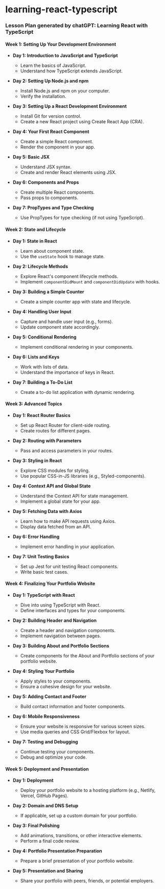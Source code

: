 # learning-react-typescript

### Lesson Plan generated by chatGPT: Learning React with TypeScript

#### **Week 1: Setting Up Your Development Environment**

- **Day 1: Introduction to JavaScript and TypeScript**
  - Learn the basics of JavaScript.
  - Understand how TypeScript extends JavaScript.

- **Day 2: Setting Up Node.js and npm**
  - Install Node.js and npm on your computer.
  - Verify the installation.

- **Day 3: Setting Up a React Development Environment**
  - Install Git for version control.
  - Create a new React project using Create React App (CRA).

- **Day 4: Your First React Component**
  - Create a simple React component.
  - Render the component in your app.

- **Day 5: Basic JSX**
  - Understand JSX syntax.
  - Create and render React elements using JSX.

- **Day 6: Components and Props**
  - Create multiple React components.
  - Pass props to components.

- **Day 7: PropTypes and Type Checking**
  - Use PropTypes for type checking (if not using TypeScript).

#### **Week 2: State and Lifecycle**

- **Day 1: State in React**
  - Learn about component state.
  - Use the `useState` hook to manage state.

- **Day 2: Lifecycle Methods**
  - Explore React's component lifecycle methods.
  - Implement `componentDidMount` and `componentDidUpdate` with hooks.

- **Day 3: Building a Simple Counter**
  - Create a simple counter app with state and lifecycle.

- **Day 4: Handling User Input**
  - Capture and handle user input (e.g., forms).
  - Update component state accordingly.

- **Day 5: Conditional Rendering**
  - Implement conditional rendering in your components.

- **Day 6: Lists and Keys**
  - Work with lists of data.
  - Understand the importance of keys in React.

- **Day 7: Building a To-Do List**
  - Create a to-do list application with dynamic rendering.

#### **Week 3: Advanced Topics**

- **Day 1: React Router Basics**
  - Set up React Router for client-side routing.
  - Create routes for different pages.

- **Day 2: Routing with Parameters**
  - Pass and access parameters in your routes.

- **Day 3: Styling in React**
  - Explore CSS modules for styling.
  - Use popular CSS-in-JS libraries (e.g., Styled-components).

- **Day 4: Context API and Global State**
  - Understand the Context API for state management.
  - Implement a global state for your app.

- **Day 5: Fetching Data with Axios**
  - Learn how to make API requests using Axios.
  - Display data fetched from an API.

- **Day 6: Error Handling**
  - Implement error handling in your application.

- **Day 7: Unit Testing Basics**
  - Set up Jest for unit testing React components.
  - Write basic test cases.

#### **Week 4: Finalizing Your Portfolio Website**

- **Day 1: TypeScript with React**
  - Dive into using TypeScript with React.
  - Define interfaces and types for your components.

- **Day 2: Building Header and Navigation**
  - Create a header and navigation components.
  - Implement navigation between pages.

- **Day 3: Building About and Portfolio Sections**
  - Create components for the About and Portfolio sections of your portfolio website.

- **Day 4: Styling Your Portfolio**
  - Apply styles to your components.
  - Ensure a cohesive design for your website.

- **Day 5: Adding Contact and Footer**
  - Build contact information and footer components.

- **Day 6: Mobile Responsiveness**
  - Ensure your website is responsive for various screen sizes.
  - Use media queries and CSS Grid/Flexbox for layout.

- **Day 7: Testing and Debugging**
  - Continue testing your components.
  - Debug and optimize your code.

#### **Week 5: Deployment and Presentation**

- **Day 1: Deployment**
  - Deploy your portfolio website to a hosting platform (e.g., Netlify, Vercel, GitHub Pages).

- **Day 2: Domain and DNS Setup**
  - If applicable, set up a custom domain for your portfolio.

- **Day 3: Final Polishing**
  - Add animations, transitions, or other interactive elements.
  - Perform a final code review.

- **Day 4: Portfolio Presentation Preparation**
  - Prepare a brief presentation of your portfolio website.

- **Day 5: Presentation and Sharing**
  - Share your portfolio with peers, friends, or potential employers.
